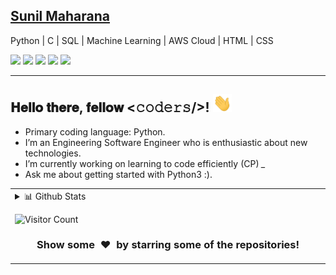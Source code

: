 ## [Sunil Maharana](https://assignment-1.maharanasunil.repl.co/)
Python | C | SQL | Machine Learning | AWS Cloud  | HTML | CSS


[<img height="30" src="https://img.shields.io/badge/twitter-%231DA1F2.svg?&style=for-the-badge&logo=twitter&logoColor=white" />][twitter]
[<img height="30" src = "https://img.shields.io/badge/gmail-c14438?&style=for-the-badge&logo=gmail&logoColor=white">][gmail] 
[<img height="30" src="https://img.shields.io/badge/linkedin-blue.svg?&style=for-the-badge&logo=linkedin&logoColor=white" />][LinkedIn]
[<img height="30" src="https://img.shields.io/badge/-Medium-000000.svg?&style=for-the-badge&logo=Medium&logoColor=white" />][Medium]
[<img height="30" src = "https://img.shields.io/badge/Facebook-036be4.svg?&style=for-the-badge&logo=facebook&logoColor=white">][Facebook]
<br />
<hr />


<h2> 𝐇𝐞𝐥𝐥𝐨 𝐭𝐡𝐞𝐫𝐞, 𝐟𝐞𝐥𝐥𝐨𝐰 <𝚌𝚘𝚍𝚎𝚛𝚜/>! <img src="https://raw.githubusercontent.com/ABSphreak/ABSphreak/master/gifs/Hi.gif" width="30px"></h2>
<!-- Namaste 🙏 -->
 <!--<img align="right" height="270px" alt="GIF" src="https://i.pinimg.com/originals/e4/26/70/e426702edf874b181aced1e2fa5c6cde.gif" /> -->
 
* Primary coding language: Python.
* I’m an Engineering Software Engineer who is enthusiastic about new technologies.
* I’m currently working on learning to code efficiently (CP) *_* 
* Ask me about getting started with Python3 :).

<table><tr><td valign="top" width="50%">

 <details>
<summary>📊 Github Stats</summary>

<p align="center"> <img src="https://github-readme-stats.vercel.app/api?username=maharanasunil&show_icons=true&theme=gotham" alt="Sunil Maharana | Stats" />

</details>


 ![Visitor Count](https://profile-counter.glitch.me/{maharanasunil}/count.svg)
 
 
<h3 align="center">Show some &nbsp;❤️&nbsp; by starring some of the repositories!</h3>

[twitter]: https://twitter.com/SarcasticSunil_
[gmail]: https://gmail.com
[linkedin]: https://www.linkedin.com/in/sunil-maharana/
[Medium]: https://medium.com/@maharanasunil38
[Facebook]: https://www.facebook.com/sunil.maharana.372/
